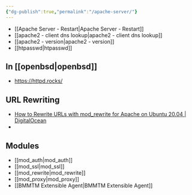 ```yaml
---
{"dg-publish":true,"permalink":"/apache-server/"}
---
```


- [[Apache Server - Restart\|Apache Server - Restart]]
- [[apache2 - client dns lookup\|apache2 - client dns lookup]]
- [[apache2 - version\|apache2 - version]]
- [[htpasswd\|htpasswd]]

## In [[openbsd\|openbsd]]


- https://httpd.rocks/

## URL Rewriting 

- [How to Rewrite URLs with mod\_rewrite for Apache on Ubuntu 20.04 | DigitalOcean](https://www.digitalocean.com/community/tutorials/how-to-rewrite-urls-with-mod_rewrite-for-apache-on-ubuntu-20-04)
- 

## Modules

- [[mod_auth\|mod_auth]]
- [[mod_ssl\|mod_ssl]]
- [[mod_rewrite\|mod_rewrite]]
- [[mod_proxy\|mod_proxy]]
- [[BMMTM Extensible Agent\|BMMTM Extensible Agent]]